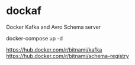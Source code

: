 # dockaf
Docker Kafka and Avro Schema server

docker-compose up -d

https://hub.docker.com/r/bitnami/kafka
https://hub.docker.com/r/bitnami/schema-registry
